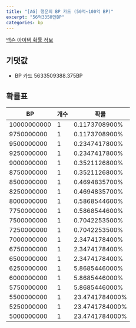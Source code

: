 ```yaml
---
title: "[AG] 행운의 BP 카드 (50억~100억 BP)"
excerpt: "56억3350만BP"
categories: bp
---
```

[넥슨 아이템 확률 정보](http://iteminfo.nexon.com/probability/fco?sn=7626)

## 기댓값
  - BP 카드 5633509388.375BP

## 확률표

|BP|개수|확률|
|---|---|---|
|10000000000|1|0.1173708900%|
|9750000000|1|0.1173708900%|
|9500000000|1|0.2347417800%|
|9250000000|1|0.2347417800%|
|9000000000|1|0.3521126800%|
|8750000000|1|0.3521126800%|
|8500000000|1|0.4694835700%|
|8250000000|1|0.4694835700%|
|8000000000|1|0.5868544600%|
|7750000000|1|0.5868544600%|
|7500000000|1|0.7042253500%|
|7250000000|1|0.7042253500%|
|7000000000|1|2.3474178400%|
|6750000000|1|2.3474178400%|
|6500000000|1|2.3474178400%|
|6250000000|1|5.8685446000%|
|6000000000|1|5.8685446000%|
|5750000000|1|5.8685446000%|
|5500000000|1|23.4741784000%|
|5250000000|1|23.4741784000%|
|5000000000|1|23.4741784000%|
